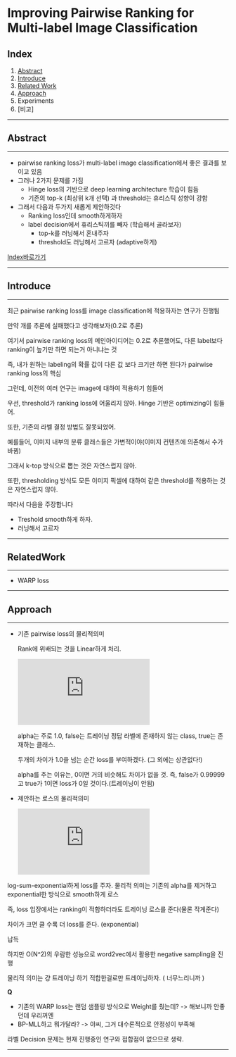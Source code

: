 
# Improving Pairwise Ranking for Multi-label Image Classification

## Index

1.	[Abstract](#Abstract)
2. [Introduce](#Introduce)
3.	[Related Work](#RelatedWork)
4.	[Approach](#Approach)
5.	Experiments
6.	[비고]

---
## Abstract
---------

* pairwise ranking loss가 multi-label image classification에서 좋은 결과를 보이고 있음
* 그러나 2가지 문제를 가짐
  * Hinge loss의 기반으로 deep learning architecture 학습이 힘듬 
  * 기존의 top-k (최상위 k개 선택) 과 threshold는 휴리스틱 성향이 강함
* 그래서 다음과 두가지 새롭게 제안하것다
  * Ranking loss인데 smooth하게하자
  * label decision에서 휴리스틱끼를 빼자 (학습해서 골라보자)
    * top-k를 러닝해서 혼내주자
    * threshold도 러닝해서 고르자 (adaptive하게)

[Index바로가기](#index)

---
## Introduce
---------

최근 pairwise ranking loss를 image classification에 적용하자는 연구가 진행됨

만약 개를 추론에 실패했다고 생각해보자(0.2로 추론)

여기서 pairwise ranking loss의 메인아이디어는 0.2로 추론했어도, 다른 label보다 ranking이 높기만 하면 되는거 아니냐는 것

즉, 내가 원하는 labeling의 확률 값이 다른 값 보다 크기만 하면 된다가 pairwise ranking loss의 핵심

그런데, 이전의 여러 연구는 image에 대하여 적용하기 힘들어

우선, threshold가 ranking loss에 어울리지 않아. Hinge 기반은 optimizing이 힘들어.

또한, 기존의 라벨 결정 방법도 잘못되었어.

예를들어, 이미지 내부의 분류 클래스들은 가변적이야(이미지 컨텐츠에 의존해서 수가 바뀜)

그래서 k-top 방식으로 뽑는 것은 자연스럽지 않아.

또한, thresholding 방식도  모든 이미지 픽셀에 대하여 같은 threshold를 적용하는 것은 자연스럽지 않아.


따라서 다음을 주장합니다

*  Treshold smooth하게 하자.
*  러닝해서 고르자

---
## RelatedWork
---------

* WARP loss

---
## Approach
---------
* 기존 pairwise loss의 물리적의미

  Rank에 위배되는 것을 Linear하게 처리.

  ![수식](https://latex.codecogs.com/gif.latex?l_%7Brank%7D%20%3D%20%5Csum_%7Bfalse%7D%5Csum_%7Btrue%7D%7Bmax%280%2Ca&plus;f_%7Bfalse%7D-f_%7Btrue%7D%29%7D)

  alpha는 주로 1.0, false는 트레이닝 정답 라벨에 존재하지 않는 class, true는 존재하는 클래스.
 
  두개의 차이가 1.0을 넘는 순간 loss를 부여하겠다. (그 외에는 상관없다!)
  
  alpha를 주는 이유는, 0이면 거의 비슷해도 차이가 없을 것. 즉, false가 0.99999고 true가 1이면 loss가 0일 것이다.(트레이닝이 안됨)
  

* 제안하는 로스의 물리적의미

  ![수식](https://latex.codecogs.com/gif.latex?l_%7Blsep%7D%20%3D%20log%5C%281&plus;%7B%5Csum_%7Bfalse%7D%5Csum_%7Btrue%7D%7B%5Cexp%28f_%7Bfalse%7D-f_%7Btrue%7D%29%7D%20%7D%29)
  
 log-sum-exponential하게 loss를 주자. 물리적 의미는 기존의 alpha를 제거하고 exponential한 방식으로 smooth하게 로스
 
 즉, loss 입장에서는 ranking이 적합하더라도 트레이닝 로스를 준다(물론 작게준다)
 
 차이가 크면 클 수록 더 loss를 준다. (exponential)
 
 납득
 
 하지만 O(N^2)의 우람한 성능으로 word2vec에서 활용한 negative sampling을 진행
 
 물리적 의미는 걍 트레이닝 하기 적합한걸로만 트레이닝하자. ( 너무느리니까 )
 
 **Q**
* 기존의 WARP loss는 랜덤 샘플링 방식으로 Weight를 줬는데? -> 해보니까 안좋던데 우리꺼엔
* BP-MLL하고 뭐가달라? -> 야씨, 그거 대수론적으로 안정성이 부족해

라벨 Decision 문제는 현재 진행중인 연구와 접합점이 없으므로 생략.

-------



